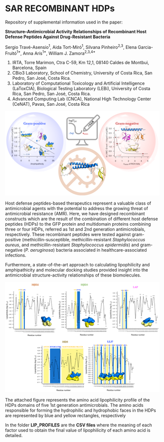 # SAR RECOMBINANT HDPs

Repository of supplemental information used in the paper: 

**Structure–Antimicrobial Activity Relationships of Recombinant Host Defense Peptides Against Drug-Resistant Bacteria**

Sergio Travé-Asensio<sup>1</sup>, Aida Tort-Miró<sup>1</sup>, Silvana Pinheiro<sup>2,3</sup>, Elena Garcia-Fruitó<sup>1*</sup>, Anna Arís<sup>1*</sup>, William J. Zamora<sup>2,3,4*</sup>
1. IRTA, Torre Marimon, Ctra C-59, Km 12,1, 08140 Caldes de Montbui, Barcelona, Spain
2.	CBio3 Laboratory, School of Chemistry, University of Costa Rica, San Pedro, San José, Costa Rica.
3.	Laboratory of Computational Toxicology and Artificial Intelligence (LaToxCIA), Biological Testing Laboratory (LEBi), University of Costa Rica, San Pedro, San José, Costa Rica.
4.	Advanced Computing Lab (CNCA), National High Technology Center (CeNAT), Pavas, San José, Costa Rica
   
![image](TOC3.png)

Host defense peptides-based therapeutics represent a valuable class of antimicrobial agents with the potential to address the growing threat of antimicrobial resistance (AMR). Here, we have designed recombinant constructs which are the result of the combination of different host defense peptides (HDPs) to the GFP protein and multidomain proteins combining three or four HDPs, referred as 1st and 2nd generation antimicrobials, respectively. These recombinant peptides were tested against gram-positive (methicillin-susceptible, methicillin-resistant *Staphylococcus aureus*, and methicillin-resistant *Staphylococcus epidermidis*) and gram-negative (*P. aeruginosa*) bacteria associated in healthcare-associated infections. 

Furthermore, a state-of-the-art approach to calculating lipophilicity and amphipathicity and molecular docking studies provided insight into the antimicrobial structure-activity relationships of these biomolecules. 

![image](PICTURES/ALL.png)

The attached figure represents the amino acid lipophilicity profile of the HDPs domains of five 1st generation antimicrobials. The amino acids responsible for forming the hydrophilic and hydrophobic faces in the HDPs are represented by blue and yellow rectangles, respectively

In the folder **LIP_PROFILES** are the **CSV files** where the meaning of each factor used to obtain the final value of lipophilicity of each amino acid is detailed.



